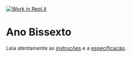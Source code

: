 [![Work in Repl.it](https://classroom.github.com/assets/work-in-replit-14baed9a392b3a25080506f3b7b6d57f295ec2978f6f33ec97e36a161684cbe9.svg)](https://classroom.github.com/online_ide?assignment_repo_id=3865981&assignment_repo_type=AssignmentRepo)
# Ano Bissexto

Leia atentamente as [instruções](./instruções.md) e a [especificação](./especificação.md).
